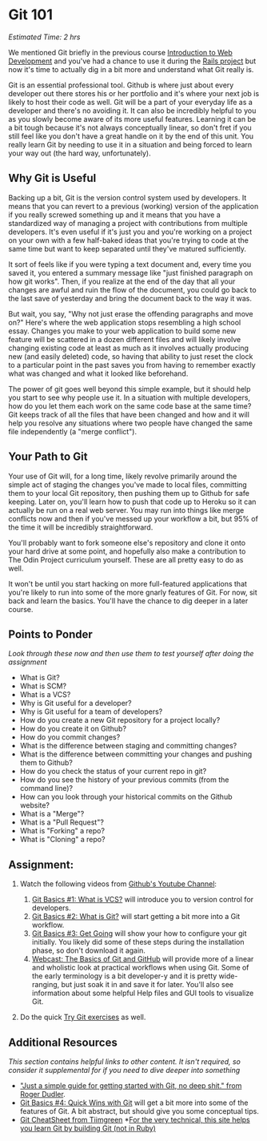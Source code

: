 # Git 101
*Estimated Time: 2 hrs*

We mentioned Git briefly in the previous course [Introduction to Web Development](/introduction-to-web-development/tools-of-the-trade) and you've had a chance to use it during the [Rails project](/web-development-101/ruby-on-rails) but now it's time to actually dig in a bit more and understand what Git really is.

Git is an essential professional tool.  Github is where just about every developer out there stores his or her portfolio and it's where your next job is likely to host their code as well.  Git will be a part of your everyday life as a developer and there's no avoiding it.  It can also be incredibly helpful to you as you slowly become aware of its more useful features.  Learning it can be a bit tough because it's not always conceptually linear, so don't fret if you still feel like you don't have a great handle on it by the end of this unit.  You really learn Git by needing to use it in a situation and being forced to learn your way out (the hard way, unfortunately).

## Why Git is Useful

Backing up a bit, Git is the version control system used by developers.  It means that you can revert to a previous (working) version of the application if you really screwed something up and it means that you have a standardized way of managing a project with contributions from multiple developers.  It's even useful if it's just you and you're working on a project on your own with a few half-baked ideas that you're trying to code at the same time but want to keep separated until they've matured sufficiently.

It sort of feels like if you were typing a text document and, every time you saved it, you entered a summary message like "just finished paragraph on how git works".  Then, if you realize at the end of the day that all your changes are awful and ruin the flow of the document, you could go back to the last save of yesterday and bring the document back to the way it was.

But wait, you say, "Why not just erase the offending paragraphs and move on?"  Here's where the web application stops resembling a high school essay.  Changes you make to your web application to build some new feature will be scattered in a dozen different files and will likely involve changing existing code at least as much as it involves actually producing new (and easily deleted) code, so having that ability to just reset the clock to a particular point in the past saves you from having to remember exactly what was changed and what it looked like beforehand.  

The power of git goes well beyond this simple example, but it should help you start to see why people use it.  In a situation with multiple developers, how do you let them each work on the same code base at the same time?  Git keeps track of all the files that have been changed and how and it will help you resolve any situations where two people have changed the same file independently (a "merge conflict").

## Your Path to Git

Your use of Git will, for a long time, likely revolve primarily around the simple act of staging the changes you've made to local files, committing them to your local Git repository, then pushing them up to Github for safe keeping.  Later on, you'll learn how to push that code up to Heroku so it can actually be run on a real web server.  You may run into things like merge conflicts now and then if you've messed up your workflow a bit, but 95% of the time it will be incredibly straightforward.

You'll probably want to fork someone else's repository and clone it onto your hard drive at some point, and hopefully also make a contribution to The Odin Project curriculum yourself.  These are all pretty easy to do as well.

It won't be until you start hacking on more full-featured applications that you're likely to run into some of the more gnarly features of Git.  For now, sit back and learn the basics.  You'll have the chance to dig deeper in a later course.

## Points to Ponder

*Look through these now and then use them to test yourself after doing the assignment*

* What is Git?
* What is SCM?
* What is a VCS?
* Why is Git useful for a developer?
* Why is Git useful for a team of developers?
* How do you create a new Git repository for a project locally?
* How do you create it on Github?
* How do you commit changes?
* What is the difference between staging and committing changes?
* What is the difference between committing your changes and pushing them to Github?
* How do you check the status of your current repo in git?
* How do you see the history of your previous commits (from the command line)?
* How can you look through your historical commits on the Github website?
* What is a "Merge"?
* What is a "Pull Request"?
* What is "Forking" a repo?
* What is "Cloning" a repo?

## Assignment:

1. Watch the following videos from [Github's Youtube Channel](http://www.youtube.com/GitHubGuides):
    
    1. [Git Basics #1: What is VCS?](http://www.youtube.com/watch?v=8oRjP8yj2Wo) will introduce you to version control for developers.
    2. [Git Basics #2: What is Git?](http://www.youtube.com/watch?v=uhtzxPU7Bz0) will start getting a bit more into a Git workflow.
    3. [Git Basics #3: Get Going](https://www.youtube.com/watch?v=wmnSyrRBKTw) will show your how to configure your git initially.  You likely did some of these steps during the installation phase, so don't download it again.
    2. [Webcast: The Basics of Git and GitHub](http://www.youtube.com/watch?v=U8GBXvdmHT4) will provide more of a linear and wholistic look at practical workflows when using Git.  Some of the early terminology is a bit developer-y and it is pretty wide-ranging, but just soak it in and save it for later.  You'll also see information about some helpful Help files and GUI tools to visualize Git.

2. Do the quick [Try Git exercises](http://try.github.io/levels/1/challenges/1) as well.

## Additional Resources

*This section contains helpful links to other content. It isn't required, so consider it supplemental for if you need to dive deeper into something*

* ["Just a simple guide for getting started with Git, no deep shit." from Roger Dudler](http://rogerdudler.github.io/git-guide/).
* [Git Basics #4: Quick Wins with Git](http://www.youtube.com/watch?v=7w5Z7LmyLgI) will get a bit more into some of the features of Git.  A bit abstract, but should give you some conceptual tips.
* [Git CheatSheet from Tiimgreen](https://github.com/tiimgreen/github-cheat-sheet)
*[For the very technical, this site helps you learn Git by building Git (not in Ruby)](http://kushagragour.in/blog/2014/01/build-git-learn-git/)
